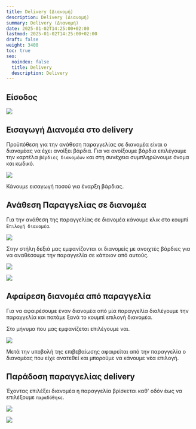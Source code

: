 ```yaml
---
title: Delivery (Διανομή)
description: Delivery (Διανομή)
summary: Delivery (Διανομή)
date: 2025-01-02T14:25:00+02:00
lastmod: 2025-01-02T14:25:00+02:00
draft: false
weight: 3400
toc: true
seo:
  noindex: false
  title: Delivery
  description: Delivery
---
```

## Είσοδος

![](/images/delivery-001.jpg)

## Εισαγωγή Διανομέα στο delivery

Προϋπόθεση για την ανάθεση παραγγελίας σε διανομέα είναι ο διανομέας να έχει ανοίξει βάρδια.
Για να ανοίξουμε βάρδια επιλέγουμε την καρτέλα `βάρδιες διανομέων` και στη συνέχεια
συμπληρώνουμε όνομα και κωδικό.

![](/images/delivery-002.jpg)

Κάνουμε εισαγωγή ποσού για έναρξη βάρδιας.

## Ανάθεση Παραγγελίας σε διανομέα

Για την ανάθεση της παραγγελίας σε διανομέα κάνουμε κλικ στο κουμπί `Επιλογή διανομέα`.

![](/images/delivery-003.jpg)

Στην στήλη δεξιά μας εμφανίζονται οι διανομείς με ανοιχτές βάρδιες για να αναθέσουμε την παραγγελία σε κάποιον από αυτούς.

![](/images/delivery-003a.jpg)

![](/images/delivery-004.jpg)

## Αφαίρεση διανομέα από παραγγελία

Για να αφαιρέσουμε έναν διανομέα από μία παραγγελία διαλέγουμε την παραγγελία και πατάμε ξανά το κουμπί επιλογή διανομέα.

Στο μήνυμα που μας εμφανίζεται επιλέγουμε ναι.

![](/images/c-1002.jpg)

Μετά την υποβολή της επιβεβαίωσης αφαιρείται από την παραγγελία ο διανομέας που είχε ανατεθεί και μπορούμε να κάνουμε νέα επιλογή.

## Παράδοση παραγγελίας delivery

Έχοντας επιλέξει διανομέα η παραγγελία βρίσκεται καθ' οδόν έως να επιλέξουμε `παραδόθηκε`.

![](/images/delivery-005.jpg)

![](/images/delivery-006.jpg)
